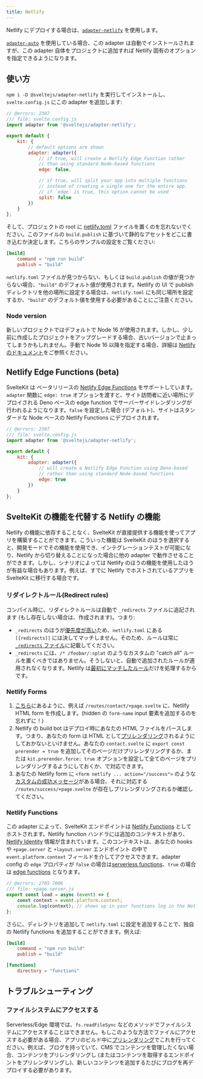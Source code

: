 ```yaml
---
title: Netlify
---
```


Netlify にデプロイする場合は、[`adapter-netlify`](https://github.com/sveltejs/kit/tree/master/packages/adapter-netlify) を使用します。

[`adapter-auto`](adapter-auto) を使用している場合、この adapter は自動でインストールされますが、この adapter 自体をプロジェクトに追加すれば Netlify 固有のオプションを指定できるようになります。

## 使い方 <!--usage-->

`npm i -D @sveltejs/adapter-netlify` を実行してインストールし、`svelte.config.js` にこの adapter を追加します:

```js
// @errors: 2307
/// file: svelte.config.js
import adapter from '@sveltejs/adapter-netlify';

export default {
	kit: {
		// default options are shown
		adapter: adapter({
			// if true, will create a Netlify Edge Function rather
			// than using standard Node-based functions
			edge: false,

			// if true, will split your app into multiple functions
			// instead of creating a single one for the entire app.
			// if `edge` is true, this option cannot be used
			split: false
		})
	}
};
```

そして、プロジェクトの root に [netlify.toml](https://docs.netlify.com/configure-builds/file-based-configuration) ファイルを置くのを忘れないでください。このファイルの `build.publish` に基づいて静的なアセットをどこに書き込むか決定します。こちらのサンプルの設定をご覧ください:

```toml
[build]
	command = "npm run build"
	publish = "build"
```

`netlify.toml` ファイルが見つからない、もしくは `build.publish` の値が見つからない場合、`"build"` のデフォルト値が使用されます。Netlify の UI で publish ディレクトリを他の場所に設定する場合は、`netlify.toml` にも同じ場所を設定するか、`"build"` のデフォルト値を使用する必要があることにご注意ください。

### Node version

新しいプロジェクトではデフォルトで Node 16 が使用されます。しかし、少し前に作成したプロジェクトをアップグレードする場合、古いバージョンで止まってしまうかもしれません。手動で Node 16 以降を指定する場合、詳細は [Netlify のドキュメント](https://docs.netlify.com/configure-builds/manage-dependencies/#node-js-and-javascript)をご参照ください。

## Netlify Edge Functions (beta)

SvelteKit は ベータリリースの [Netlify Edge Functions](https://docs.netlify.com/netlify-labs/experimental-features/edge-functions/) をサポートしています。`adapter` 関数に `edge: true` オプションを渡すと、サイト訪問者に近い場所にデプロイされる Deno ベースの edge function でサーバーサイドレンダリングが行われるようになります。`false` を設定した場合 (デフォルト)、サイトはスタンダードな Node ベースの Netlify Functions にデプロイされます。

```js
// @errors: 2307
/// file: svelte.config.js
import adapter from '@sveltejs/adapter-netlify';

export default {
	kit: {
		adapter: adapter({
			// will create a Netlify Edge Function using Deno-based
			// rather than using standard Node-based functions
			edge: true
		})
	}
};
```

## SvelteKit の機能を代替する Netlify の機能 <!--netlify-alternatives-to-sveltekit-functionality-->

Netlify の機能に依存することなく、SvelteKit が直接提供する機能を使ってアプリを構築することができます。こういった機能は SvelteKit のほうを選択すると、開発モードでその機能を使用でき、インテグレーションテストが可能になり、Netlify から切り替えることになった場合に他の adapter で動作させることができます。しかし、シナリオによっては Netlify のほうの機能を使用したほうが有益な場合もあります。例えば、すでに Netlify でホストされているアプリを SvelteKit に移行する場合です。

### リダイレクトルール(Redirect rules)

コンパイル時に、リダイレクトルールは自動で `_redirects` ファイルに追記されます (もし存在しない場合は、作成されます)。つまり:

- `_redirects` のほうが[優先度が高い](https://docs.netlify.com/routing/redirects/#rule-processing-order)ため、`netlify.toml` にある `[[redirects]]` には決してマッチしません。そのため、ルールは常に [`_redirects` ファイル](https://docs.netlify.com/routing/redirects/#syntax-for-the-redirects-file)に記載してください。
- `_redirects` には、`/* /foobar/:splat` のようなカスタムの "catch all" ルールを置くべきではありません。そうしないと、自動で追加されたルールが適用されなくなります。Netlify は[最初にマッチしたルール](https://docs.netlify.com/routing/redirects/#rule-processing-order)だけを処理するからです。

### Netlify Forms

1. [こちら](https://docs.netlify.com/forms/setup/#html-forms)にあるように、例えば `/routes/contact/+page.svelte` に、Netlify HTML form を作成します。(hidden の `form-name` input 要素を追加するのを忘れずに！)
2. Netlify の build bot はデプロイ時にあなたの HTML ファイルをパースします。つまり、あなたの form は HTML として[プリレンダリング](https://kit.svelte.jp/docs/page-options#prerender)されるようにしておかないといけません。あなたの `contact.svelte` に `export const prerender = true` を追加してそのページだけプリレンダリングするか、または `kit.prerender.force: true` オプションを設定して全てのページをプリレンダリングするようにしておくか、で対応できます。
3. あなたの Netlify form に `<form netlify ... action="/success">` のような[カスタムの成功メッセージ](https://docs.netlify.com/forms/setup/#success-messages)がある場合、それに対応する `/routes/success/+page.svelte` が存在しプリレンダリングされるか確認してください。

### Netlify Functions

この adapter によって、SvelteKit エンドポイントは [Netlify Functions](https://docs.netlify.com/functions/overview/) としてホストされます。Netlify function ハンドラには追加のコンテキストがあり、[Netlify Identity](https://docs.netlify.com/visitor-access/identity/) 情報が含まれています。このコンテキストは、あなたの hooks や `+page.server` と `+layout.server` エンドポイント の中で `event.platform.context` フィールドを介してアクセスできます。adapter config の `edge` プロパティが `false` の場合は[serverless functions](https://docs.netlify.com/functions/overview/)、`true` の場合は [edge functions](https://docs.netlify.com/edge-functions/overview/#app) となります。

```js
// @errors: 2705 7006
/// file: +page.server.js
export const load = async (event) => {
	const context = event.platform.context;
	console.log(context); // shows up in your functions log in the Netlify app
};
```

さらに、ディレクトリを追加して `netlify.toml` に設定を追加することで、独自の Netlify functions を追加することができます。例えば:

```toml
[build]
	command = "npm run build"
	publish = "build"

[functions]
	directory = "functions"
```

## トラブルシューティング <!--troubleshooting-->

### ファイルシステムにアクセスする <!--accessing-the-file-system-->

Serverless/Edge 環境では、`fs.readFileSync` などのメソッドでファイルシステムにアクセスすることはできません。もしこのような方法でファイルにアクセスする必要がある場合、アプリのビルド中に[プリレンダリング](https://kit.svelte.jp/docs/page-options#prerender)でこれを行ってください。例えば、ブログを持っていて、CMS でコンテンツを管理したくない場合、コンテンツをプリレンダリングし (またはコンテンツを取得するエンドポイントをプリレンダリングし)、新しいコンテンツを追加するたびにブログを再デプロイする必要があります。